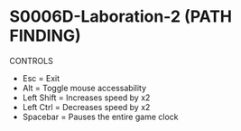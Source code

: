 # S0006D-Laboration-2 (PATH FINDING)

CONTROLS
* Esc = Exit
* Alt = Toggle mouse accessability
* Left Shift = Increases speed by x2 
* Left Ctrl  = Decreases speed by x2
* Spacebar = Pauses the entire game clock 
